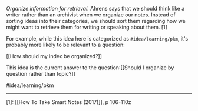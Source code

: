 *Organize information for retrieval.* Ahrens says that we should think like a writer rather than an archivist when we organize our notes. Instead of sorting ideas into their categories, we should sort them regarding how we might want to retrieve them for writing or speaking about them. [1]

For example, while this idea here is categorized as `#idea/learning/pkm`, it's probably more likely to be relevant to a question:

[[How should my index be organized?]]

This idea is the current answer to the question:[[Should I organize by question rather than topic?]]

#idea/learning/pkm 

---
[1]: [[How To Take Smart Notes (2017)]], p 106-110z